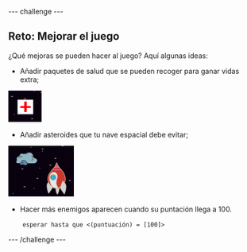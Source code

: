 --- challenge ---

## Reto: Mejorar el juego
¿Qué mejoras se pueden hacer al juego? Aquí algunas ideas:
+ Añadir paquetes de salud que se pueden recoger para ganar vidas extra;

![screenshot](images/invaders-aid.png)

+ Añadir asteroides que tu nave espacial debe evitar;

![screenshot](images/invaders-rocks.png)

+ Hacer más enemigos aparecen cuando su puntación llega a 100.

```blocks
	esperar hasta que <(puntuación) = [100]>
```

--- /challenge ---